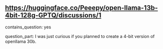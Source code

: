 ## https://huggingface.co/Peeepy/open-llama-13b-4bit-128g-GPTQ/discussions/1

contains_question: yes

question_part: I was just curious if you planned to create a 4-bit version of openllama 30b.
